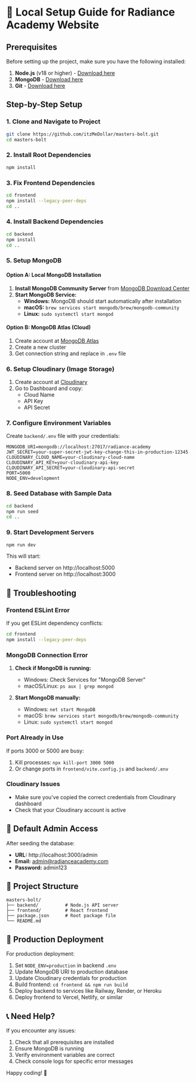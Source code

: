 # 🚀 Local Setup Guide for Radiance Academy Website

## Prerequisites

Before setting up the project, make sure you have the following installed:

1. **Node.js** (v18 or higher) - [Download here](https://nodejs.org/)
2. **MongoDB** - [Download here](https://www.mongodb.com/try/download/community)
3. **Git** - [Download here](https://git-scm.com/)

## Step-by-Step Setup

### 1. Clone and Navigate to Project
```bash
git clone https://github.com/itzMeDollar/masters-bolt.git
cd masters-bolt
```

### 2. Install Root Dependencies
```bash
npm install
```

### 3. Fix Frontend Dependencies
```bash
cd frontend
npm install --legacy-peer-deps
cd ..
```

### 4. Install Backend Dependencies
```bash
cd backend
npm install
cd ..
```

### 5. Setup MongoDB

#### Option A: Local MongoDB Installation
1. **Install MongoDB Community Server** from [MongoDB Download Center](https://www.mongodb.com/try/download/community)
2. **Start MongoDB Service:**
   - **Windows:** MongoDB should start automatically after installation
   - **macOS:** `brew services start mongodb/brew/mongodb-community`
   - **Linux:** `sudo systemctl start mongod`

#### Option B: MongoDB Atlas (Cloud)
1. Create account at [MongoDB Atlas](https://www.mongodb.com/atlas)
2. Create a new cluster
3. Get connection string and replace in `.env` file

### 6. Setup Cloudinary (Image Storage)
1. Create account at [Cloudinary](https://cloudinary.com/)
2. Go to Dashboard and copy:
   - Cloud Name
   - API Key
   - API Secret

### 7. Configure Environment Variables
Create `backend/.env` file with your credentials:
```env
MONGODB_URI=mongodb://localhost:27017/radiance-academy
JWT_SECRET=your-super-secret-jwt-key-change-this-in-production-12345
CLOUDINARY_CLOUD_NAME=your-cloudinary-cloud-name
CLOUDINARY_API_KEY=your-cloudinary-api-key
CLOUDINARY_API_SECRET=your-cloudinary-api-secret
PORT=5000
NODE_ENV=development
```

### 8. Seed Database with Sample Data
```bash
cd backend
npm run seed
cd ..
```

### 9. Start Development Servers
```bash
npm run dev
```

This will start:
- Backend server on http://localhost:5000
- Frontend server on http://localhost:3000

## 🔧 Troubleshooting

### Frontend ESLint Error
If you get ESLint dependency conflicts:
```bash
cd frontend
npm install --legacy-peer-deps
```

### MongoDB Connection Error
1. **Check if MongoDB is running:**
   - Windows: Check Services for "MongoDB Server"
   - macOS/Linux: `ps aux | grep mongod`

2. **Start MongoDB manually:**
   - Windows: `net start MongoDB`
   - macOS: `brew services start mongodb/brew/mongodb-community`
   - Linux: `sudo systemctl start mongod`

### Port Already in Use
If ports 3000 or 5000 are busy:
1. Kill processes: `npx kill-port 3000 5000`
2. Or change ports in `frontend/vite.config.js` and `backend/.env`

### Cloudinary Issues
- Make sure you've copied the correct credentials from Cloudinary dashboard
- Check that your Cloudinary account is active

## 🎯 Default Admin Access

After seeding the database:
- **URL:** http://localhost:3000/admin
- **Email:** admin@radianceacademy.com
- **Password:** admin123

## 📁 Project Structure
```
masters-bolt/
├── backend/          # Node.js API server
├── frontend/         # React frontend
├── package.json      # Root package file
└── README.md
```

## 🚀 Production Deployment

For production deployment:
1. Set `NODE_ENV=production` in backend `.env`
2. Update MongoDB URI to production database
3. Update Cloudinary credentials for production
4. Build frontend: `cd frontend && npm run build`
5. Deploy backend to services like Railway, Render, or Heroku
6. Deploy frontend to Vercel, Netlify, or similar

## 📞 Need Help?

If you encounter any issues:
1. Check that all prerequisites are installed
2. Ensure MongoDB is running
3. Verify environment variables are correct
4. Check console logs for specific error messages

Happy coding! 🎉